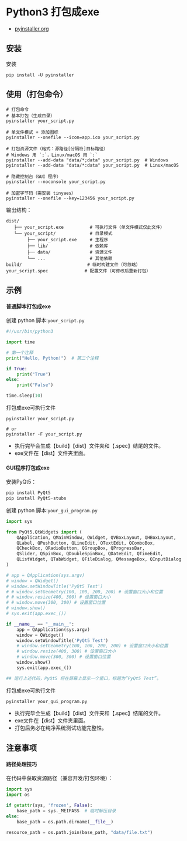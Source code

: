 # Python3 打包成exe

- [pyinstaller.org](https://pyinstaller.org/en/stable/)

## 安装

安装

```shell
pip install -U pyinstaller
```

## 使用（打包命令）

```shell
# 打包命令
# 基本打包（生成目录）
pyinstaller your_script.py

# 单文件模式 + 添加图标
pyinstaller --onefile --icon=app.ico your_script.py

# 打包资源文件（格式：源路径[分隔符]目标路径）
# Windows 用 `;`，Linux/macOS 用 `:`
pyinstaller --add-data "data/*;data" your_script.py  # Windows
pyinstaller --add-data "data/*:data" your_script.py  # Linux/macOS

# 隐藏控制台（GUI 程序）
pyinstaller --noconsole your_script.py

# 加密字节码（需安装 tinyaes）
pyinstaller --onefile --key=123456 your_script.py
```

输出结构：

```text
dist/
   ├── your_script.exe          # 可执行文件（单文件模式仅此文件）
   └── your_script/             # 目录模式
        ├── your_script.exe     # 主程序
        ├── lib/                # 依赖库
        ├── data/               # 资源文件
        └── ...                 # 其他依赖
build/                         # 临时构建文件（可忽略）
your_script.spec              # 配置文件（可修改后重新打包）
```

## 示例


#### 普通脚本打包成exe

创建 python 脚本:`your_script.py`

```python
#!/usr/bin/python3

import time

# 第一个注释
print("Hello, Python!")  # 第二个注释

if True:
    print("True")
else:
    print("False")

time.sleep(10)
```

打包成exe可执行文件

```shell
pyinstaller your_script.py

# or
pyinstaller -F your_script.py
```

- 执行完毕会生成【build】【dist】文件夹和【.spec】结尾的文件。
- exe文件在【dist】文件夹里面。


#### GUI程序打包成exe

安装PyQt5：

```python
pip install PyQt5
pip install PyQt5-stubs
```

创建 python 脚本:`your_gui_program.py`

```python
import sys

from PyQt5.QtWidgets import (
    QApplication, QMainWindow, QWidget, QVBoxLayout, QHBoxLayout,
    QLabel, QPushButton, QLineEdit, QTextEdit, QComboBox,
    QCheckBox, QRadioButton, QGroupBox, QProgressBar,
    QSlider, QSpinBox, QDoubleSpinBox, QDateEdit, QTimeEdit,
    QListWidget, QTabWidget, QFileDialog, QMessageBox, QInputDialog
)

# app = QApplication(sys.argv)
# window = QWidget()
# window.setWindowTitle('PyQt5 Test')
# # window.setGeometry(100, 100, 200, 200) # 设置窗口大小和位置
# # window.resize(400, 300) # 设置窗口大小
# # window.move(300, 300) # 设置窗口位置
# window.show()
# sys.exit(app.exec_())

if __name__ == "__main__":
    app = QApplication(sys.argv)
    window = QWidget()
    window.setWindowTitle('PyQt5 Test')
    # window.setGeometry(100, 100, 200, 200) # 设置窗口大小和位置
    # window.resize(400, 300) # 设置窗口大小
    # window.move(300, 300) # 设置窗口位置
    window.show()
    sys.exit(app.exec_())

## 运行上述代码，PyQt5 将在屏幕上显示一个窗口，标题为“PyQt5 Test”。
```

打包成exe可执行文件

```shell
pyinstaller your_gui_program.py
```

- 执行完毕会生成【build】【dist】文件夹和【.spec】结尾的文件。
- exe文件在【dist】文件夹里面。
- 打包后务必在纯净系统测试功能完整性。

## 注意事项

#### 路径处理技巧

在代码中获取资源路径（兼容开发/打包环境）：

```python
import sys
import os

if getattr(sys, 'frozen', False):
    base_path = sys._MEIPASS  # 临时解压目录
else:
    base_path = os.path.dirname(__file__)

resource_path = os.path.join(base_path, "data/file.txt")
```
